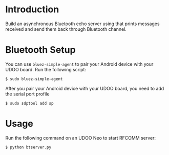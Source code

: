 # Introduction

Build an asynchronous Bluetooth echo server using that prints messages
received and send them back through Bluetooth channel.

# Bluetooth Setup
You can use `bluez-simple-agent` to pair your Android device with your
UDOO board. Run the following script:
```
$ sudo bluez-simple-agent
```
After you pair your Android device with your UDOO board, you need to add
the serial port profile
```
$ sudo sdptool add sp
```

# Usage
Run the following command on an UDOO Neo to start RFCOMM server:
```
$ python btserver.py
```